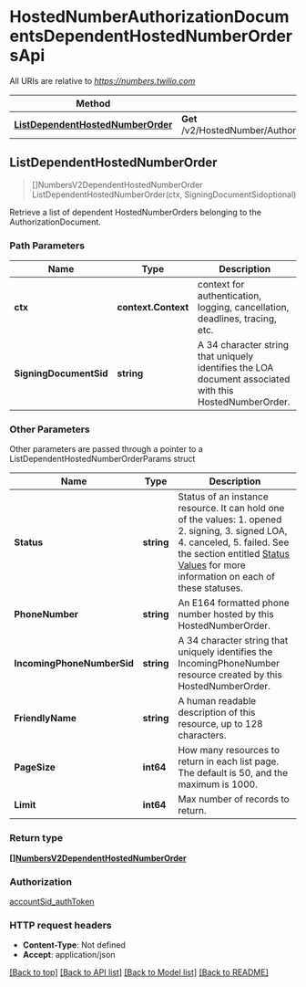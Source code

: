 # HostedNumberAuthorizationDocumentsDependentHostedNumberOrdersApi

All URIs are relative to *https://numbers.twilio.com*

Method | HTTP request | Description
------------- | ------------- | -------------
[**ListDependentHostedNumberOrder**](HostedNumberAuthorizationDocumentsDependentHostedNumberOrdersApi.md#ListDependentHostedNumberOrder) | **Get** /v2/HostedNumber/AuthorizationDocuments/{SigningDocumentSid}/DependentHostedNumberOrders | 



## ListDependentHostedNumberOrder

> []NumbersV2DependentHostedNumberOrder ListDependentHostedNumberOrder(ctx, SigningDocumentSidoptional)



Retrieve a list of dependent HostedNumberOrders belonging to the AuthorizationDocument.

### Path Parameters


Name | Type | Description
------------- | ------------- | -------------
**ctx** | **context.Context** | context for authentication, logging, cancellation, deadlines, tracing, etc.
**SigningDocumentSid** | **string** | A 34 character string that uniquely identifies the LOA document associated with this HostedNumberOrder.

### Other Parameters

Other parameters are passed through a pointer to a ListDependentHostedNumberOrderParams struct


Name | Type | Description
------------- | ------------- | -------------
**Status** | **string** | Status of an instance resource. It can hold one of the values: 1. opened 2. signing, 3. signed LOA, 4. canceled, 5. failed. See the section entitled [Status Values](https://www.twilio.com/docs/phone-numbers/hosted-numbers/hosted-numbers-api/authorization-document-resource#status-values) for more information on each of these statuses.
**PhoneNumber** | **string** | An E164 formatted phone number hosted by this HostedNumberOrder.
**IncomingPhoneNumberSid** | **string** | A 34 character string that uniquely identifies the IncomingPhoneNumber resource created by this HostedNumberOrder.
**FriendlyName** | **string** | A human readable description of this resource, up to 128 characters.
**PageSize** | **int64** | How many resources to return in each list page. The default is 50, and the maximum is 1000.
**Limit** | **int64** | Max number of records to return.

### Return type

[**[]NumbersV2DependentHostedNumberOrder**](NumbersV2DependentHostedNumberOrder.md)

### Authorization

[accountSid_authToken](../README.md#accountSid_authToken)

### HTTP request headers

- **Content-Type**: Not defined
- **Accept**: application/json

[[Back to top]](#) [[Back to API list]](../README.md#documentation-for-api-endpoints)
[[Back to Model list]](../README.md#documentation-for-models)
[[Back to README]](../README.md)

